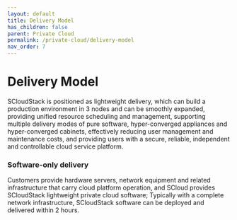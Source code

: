 ```yaml
---
layout: default
title: Delivery Model
has_children: false
parent: Private Cloud
permalink: /private-cloud/delivery-model
nav_order: 7
---
```


# Delivery Model

SCloudStack is positioned as lightweight delivery, which can build a production environment in 3 nodes and can be smoothly expanded, providing unified resource scheduling and management, supporting multiple delivery modes of pure software, hyper-converged appliances and hyper-converged cabinets, effectively reducing user management and maintenance costs, and providing users with a secure, reliable, independent and controllable cloud service platform.

### Software-only delivery
Customers provide hardware servers, network equipment and related infrastructure that carry cloud platform operation, and SCloud provides SCloudStack lightweight private cloud software; Typically with a complete network infrastructure, SCloudStack software can be deployed and delivered within 2 hours.